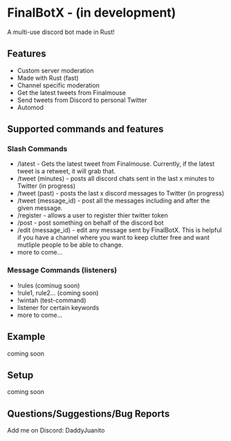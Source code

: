 # FinalBotX - (in development)

A multi-use discord bot made in Rust!

## Features
  * Custom server moderation
  * Made with Rust (fast)
  * Channel specific moderation
  * Get the latest tweets from Finalmouse
  * Send tweets from Discord to personal Twitter
  * Automod


## Supported commands and features

### Slash Commands
  * /latest - Gets the latest tweet from Finalmouse. Currently, if the latest tweet is a retweet, it will grab that.
  * /tweet (minutes) - posts all discord chats sent in the last x minutes to Twitter (in progress)
  * /tweet (past) - posts the last x discord messages to Twitter (in progress)
  * /tweet (message_id) - post all the messages including and after the given message. 
  * /register - allows a user to register thier twitter token
  * /post - post something on behalf of the discord bot
  * /edit (message_id) - edit any message sent by FinalBotX. This is helpful if you have a channel where you want to keep clutter free and want mutliple people to be able to change. 
  * more to come...
### Message Commands (listeners) 
  * !rules (cominug soon)
  * !rule1, rule2... (coming soon)
  * !wintah (test-command)
  * listener for certain keywords
  * more to come...


## Example
coming soon

## Setup
coming soon

## Questions/Suggestions/Bug Reports
Add me on Discord: DaddyJuanito
